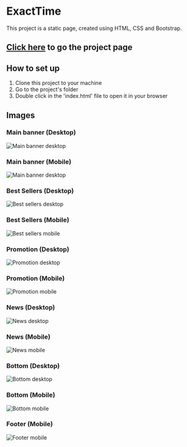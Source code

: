 # ExactTime

This project is a static page, created using HTML, CSS and Bootstrap.

## [Click here](https://exact-time-fronchak-projects.vercel.app) to go the project page

## How to set up
1. Clone this project to your machine
2. Go to the project's folder
3. Double click in the 'index.html' file to open it in your browser

## Images

### Main banner (Desktop)
![Main banner desktop](assets/prints/main-banner-desktop.png)

### Main banner (Mobile)
![Main banner desktop](assets/prints/main-banner-mobile.png)

### Best Sellers (Desktop)
![Best sellers desktop](assets/prints/best-sellers-desktop.png)

### Best Sellers (Mobile)
![Best sellers mobile](assets/prints/best-sellers-mobile.png)

### Promotion (Desktop)
![Promotion desktop](assets/prints/destaque-desktop.png)

### Promotion (Mobile)
![Promotion mobile](assets/prints/destaque-mobile.png)

### News (Desktop)
![News desktop](assets/prints/news-desktop.png)

### News (Mobile)
![News mobile](assets/prints/news-mobile.png)

### Bottom (Desktop)
![Bottom desktop](assets/prints/bottom-desktop.png)

### Bottom (Mobile)
![Bottom mobile](assets/prints/bottom-mobile.png)

### Footer (Mobile)
![Footer mobile](assets/prints/footer-mobile.png)
